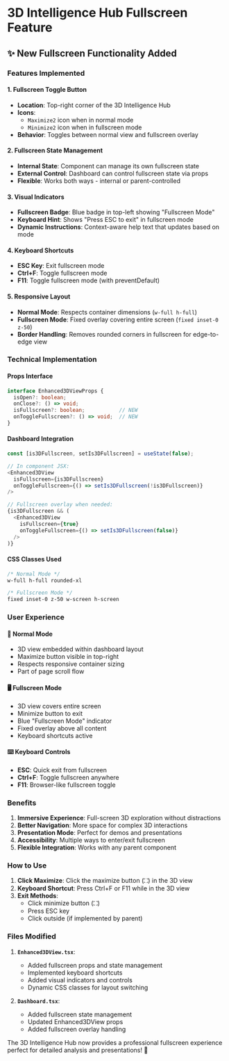 # 3D Intelligence Hub Fullscreen Feature

## ✨ New Fullscreen Functionality Added

### Features Implemented

#### 1. **Fullscreen Toggle Button**
- **Location**: Top-right corner of the 3D Intelligence Hub
- **Icons**: 
  - `Maximize2` icon when in normal mode
  - `Minimize2` icon when in fullscreen mode
- **Behavior**: Toggles between normal view and fullscreen overlay

#### 2. **Fullscreen State Management**
- **Internal State**: Component can manage its own fullscreen state
- **External Control**: Dashboard can control fullscreen state via props
- **Flexible**: Works both ways - internal or parent-controlled

#### 3. **Visual Indicators**
- **Fullscreen Badge**: Blue badge in top-left showing "Fullscreen Mode"
- **Keyboard Hint**: Shows "Press ESC to exit" in fullscreen mode
- **Dynamic Instructions**: Context-aware help text that updates based on mode

#### 4. **Keyboard Shortcuts**
- **ESC Key**: Exit fullscreen mode
- **Ctrl+F**: Toggle fullscreen mode
- **F11**: Toggle fullscreen mode (with preventDefault)

#### 5. **Responsive Layout**
- **Normal Mode**: Respects container dimensions (`w-full h-full`)
- **Fullscreen Mode**: Fixed overlay covering entire screen (`fixed inset-0 z-50`)
- **Border Handling**: Removes rounded corners in fullscreen for edge-to-edge view

### Technical Implementation

#### Props Interface
```typescript
interface Enhanced3DViewProps {
  isOpen?: boolean;
  onClose?: () => void;
  isFullscreen?: boolean;           // NEW
  onToggleFullscreen?: () => void;  // NEW
}
```

#### Dashboard Integration
```typescript
const [is3DFullscreen, setIs3DFullscreen] = useState(false);

// In component JSX:
<Enhanced3DView 
  isFullscreen={is3DFullscreen}
  onToggleFullscreen={() => setIs3DFullscreen(!is3DFullscreen)}
/>

// Fullscreen overlay when needed:
{is3DFullscreen && (
  <Enhanced3DView 
    isFullscreen={true}
    onToggleFullscreen={() => setIs3DFullscreen(false)}
  />
)}
```

#### CSS Classes Used
```css
/* Normal Mode */
w-full h-full rounded-xl

/* Fullscreen Mode */  
fixed inset-0 z-50 w-screen h-screen
```

### User Experience

#### 📱 **Normal Mode**
- 3D view embedded within dashboard layout
- Maximize button visible in top-right
- Respects responsive container sizing
- Part of page scroll flow

#### 🖥️ **Fullscreen Mode**
- 3D view covers entire screen
- Minimize button to exit
- Blue "Fullscreen Mode" indicator
- Fixed overlay above all content
- Keyboard shortcuts active

#### ⌨️ **Keyboard Controls**
- **ESC**: Quick exit from fullscreen
- **Ctrl+F**: Toggle fullscreen anywhere
- **F11**: Browser-like fullscreen toggle

### Benefits

1. **Immersive Experience**: Full-screen 3D exploration without distractions
2. **Better Navigation**: More space for complex 3D interactions
3. **Presentation Mode**: Perfect for demos and presentations
4. **Accessibility**: Multiple ways to enter/exit fullscreen
5. **Flexible Integration**: Works with any parent component

### How to Use

1. **Click Maximize**: Click the maximize button (⛶) in the 3D view
2. **Keyboard Shortcut**: Press Ctrl+F or F11 while in the 3D view
3. **Exit Methods**:
   - Click minimize button (⛶)
   - Press ESC key
   - Click outside (if implemented by parent)

### Files Modified

1. **`Enhanced3DView.tsx`**:
   - Added fullscreen props and state management
   - Implemented keyboard shortcuts
   - Added visual indicators and controls
   - Dynamic CSS classes for layout switching

2. **`Dashboard.tsx`**:
   - Added fullscreen state management
   - Updated Enhanced3DView props
   - Added fullscreen overlay handling

The 3D Intelligence Hub now provides a professional fullscreen experience perfect for detailed analysis and presentations! 🚀
